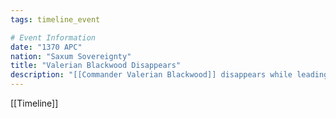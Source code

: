 ```yaml
---
tags: timeline_event

# Event Information
date: "1370 APC"
nation: "Saxum Sovereignty"
title: "Valerian Blackwood Disappears"
description: "[[Commander Valerian Blackwood]] disappears while leading a mission below the tunnels of [[Gulstad, City of Gold|Gulstad]]"
---
```

[[Timeline]]